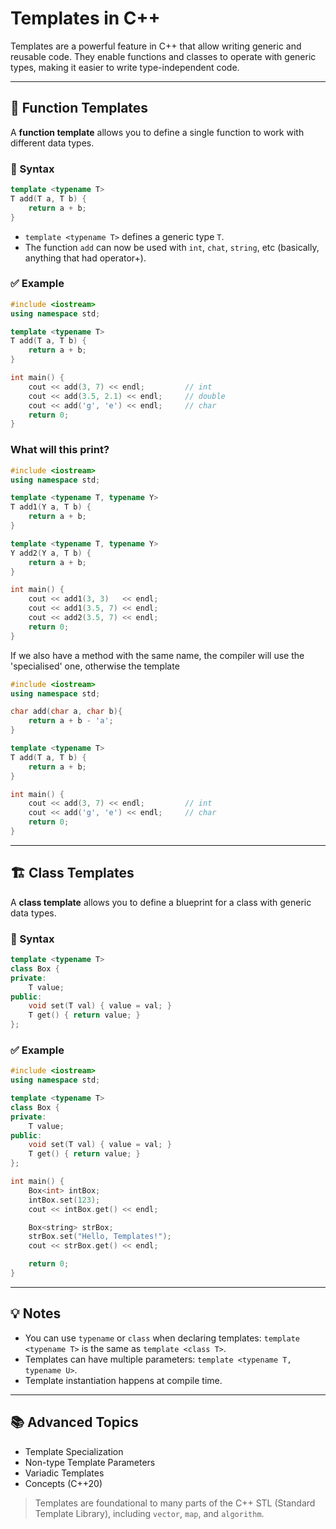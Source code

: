 # Templates in C++

Templates are a powerful feature in C++ that allow writing generic and reusable code. They enable functions and classes to operate with generic types, making it easier to write type-independent code.

---

## 🧹 Function Templates

A **function template** allows you to define a single function to work with different data types.

### 📌 Syntax

```cpp
template <typename T>
T add(T a, T b) {
    return a + b;
}
```

- `template <typename T>` defines a generic type `T`.
- The function `add` can now be used with `int`, `chat`, `string`, etc (basically, anything that had operator+).

### ✅ Example

```cpp
#include <iostream>
using namespace std;

template <typename T>
T add(T a, T b) {
    return a + b;
}

int main() {
    cout << add(3, 7) << endl;         // int
    cout << add(3.5, 2.1) << endl;     // double
    cout << add('g', 'e') << endl;     // char
    return 0;
}
```

### What will this print?
```cpp
#include <iostream>
using namespace std;

template <typename T, typename Y>
T add1(Y a, T b) {
    return a + b;
}

template <typename T, typename Y>
Y add2(Y a, T b) {
    return a + b;
}

int main() {
    cout << add1(3, 3)   << endl;
    cout << add1(3.5, 7) << endl;
    cout << add2(3.5, 7) << endl;     
    return 0;
}
```


If we also have a method with the same name, the compiler will use the 'specialised' one, otherwise the template

```cpp
#include <iostream>
using namespace std;

char add(char a, char b){
    return a + b - 'a';
}

template <typename T>
T add(T a, T b) {
    return a + b;
}

int main() {
    cout << add(3, 7) << endl;         // int
    cout << add('g', 'e') << endl;     // char
    return 0;
}
```

---

## 🏗️ Class Templates

A **class template** allows you to define a blueprint for a class with generic data types.

### 📌 Syntax

```cpp
template <typename T>
class Box {
private:
    T value;
public:
    void set(T val) { value = val; }
    T get() { return value; }
};
```

### ✅ Example

```cpp
#include <iostream>
using namespace std;

template <typename T>
class Box {
private:
    T value;
public:
    void set(T val) { value = val; }
    T get() { return value; }
};

int main() {
    Box<int> intBox;
    intBox.set(123);
    cout << intBox.get() << endl;

    Box<string> strBox;
    strBox.set("Hello, Templates!");
    cout << strBox.get() << endl;

    return 0;
}
```

---

## 💡 Notes

- You can use `typename` or `class` when declaring templates: `template <typename T>` is the same as `template <class T>`.
- Templates can have multiple parameters: `template <typename T, typename U>`.
- Template instantiation happens at compile time.

---

## 📚 Advanced Topics

- Template Specialization
- Non-type Template Parameters
- Variadic Templates
- Concepts (C++20)

> Templates are foundational to many parts of the C++ STL (Standard Template Library), including `vector`, `map`, and `algorithm`.
